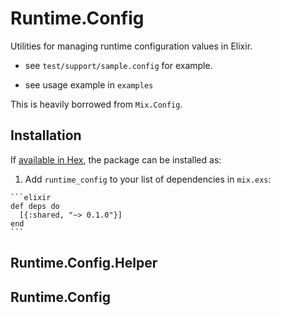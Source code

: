 # Runtime.Config

Utilities for managing runtime configuration values in Elixir.



* see `test/support/sample.config` for example.

* see usage example in `examples`

This is heavily borrowed from `Mix.Config`.

## Installation

If [available in Hex](https://hex.pm/docs/publish), the package can be installed as:

  1. Add `runtime_config` to your list of dependencies in `mix.exs`:

    ```elixir
    def deps do
      [{:shared, "~> 0.1.0"}]
    end
    ```

## Runtime.Config.Helper

## Runtime.Config